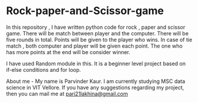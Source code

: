 # Rock-paper-and-Scissor-game
In this repository , I have written python code for rock , paper and scissor game.
There will be match between player and the computer.
There will be five rounds in total.
Points will be given to the player who wins.
In case of tie match , both computer and player will be given each point.
The one who has more points at the end will be consider winner.

I have used Random module in this.
It is a beginner level project based on if-else conditions and for loop.

About me - My name is Parvinder Kaur. I am currently studying  MSC data science in VIT Vellore. If you have any suggestions regarding my project, then you can mail me at pari21lakhina@gmail.com
